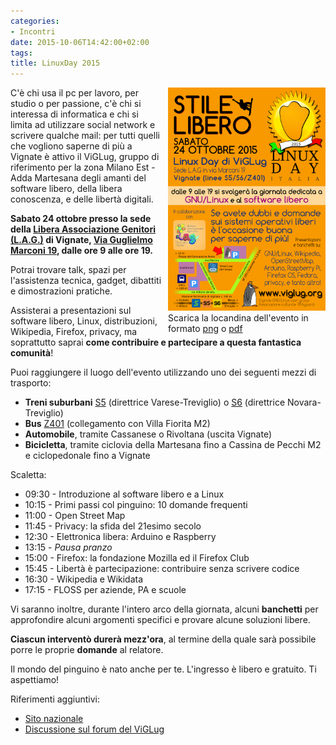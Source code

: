 ```yaml
---
categories:
- Incontri
date: 2015-10-06T14:42:00+02:00
tags:
title: LinuxDay 2015
---
```


<div style="width: 50%; float: right; padding-left: 10px;">
<a href="/images/2015_linux_day.png" target="_blank"><img src="/images/2015_linux_day.png" alt="Locandina Linux Day 2015" class="img-responsive img-thumbnail" /></a>
Scarica la locandina dell'evento in formato <a href="/images/2015_linux_day.png">png</a> o <a href="/docs/2015_linux_day.pdf">pdf</a>
</div>

C'è chi usa il pc per lavoro, per studio o per passione, c'è chi si interessa di informatica e chi si limita ad utilizzare social network e scrivere qualche mail: per tutti quelli che vogliono saperne di più a Vignate è attivo il ViGLug, gruppo di riferimento per la zona Milano Est - Adda Martesana degli amanti del software libero, della libera conoscenza, e delle libertà digitali.

**Sabato 24 ottobre presso la sede della [Libera Associazione Genitori (L.A.G.)](http://www.lagvignate.altervista.org) di Vignate, [Via Guglielmo Marconi 19](http://www.openstreetmap.org/?mlat=45.49611&mlon=9.37917#map=19/45.49611/9.37917), dalle ore 9 alle ore 19.**

Potrai trovare talk, spazi per l'assistenza tecnica, gadget, dibattiti e dimostrazioni pratiche.

Assisterai a presentazioni sul software libero, Linux, distribuzioni, Wikipedia, Firefox, privacy, ma soprattutto saprai **come contribuire e partecipare a questa fantastica comunità**!

Puoi raggiungere il luogo dell'evento utilizzando uno dei seguenti mezzi di trasporto:

* **Treni suburbani** [S5](http://www.trenord.it/it/circolazione-e-linee/le-linee/linee-s/s5.aspx) (direttrice Varese-Treviglio) o [S6](http://www.trenord.it/it/circolazione-e-linee/le-linee/linee-s/s6.aspx) (direttrice Novara-Treviglio)
* **Bus** [Z401](http://milanosudest.autoguidovie.it/files/Milano%20Sud-Est/Linee/Orari/Invernale_scolastico/z401_FER%20INV.pdf) (collegamento con Villa Fiorita M2)
* **Automobile**, tramite Cassanese o Rivoltana (uscita Vignate)
* **Bicicletta**, tramite ciclovia della Martesana fino a Cassina de Pecchi M2 e ciclopedonale fino a Vignate

Scaletta:

* 09:30 - Introduzione al software libero e a Linux
* 10:15 - Primi passi col pinguino: 10 domande frequenti
* 11:00 - Open Street Map
* 11:45 - Privacy: la sfida del 21esimo secolo
* 12:30 - Elettronica libera: Arduino e Raspberry
* 13:15 - *Pausa pranzo*
* 15:00 - Firefox: la fondazione Mozilla ed il Firefox Club
* 15:45 - Libertà è partecipazione: contribuire senza scrivere codice
* 16:30 - Wikipedia e Wikidata
* 17:15 - FLOSS per aziende, PA e scuole

Vi saranno inoltre, durante l'intero arco della giornata, alcuni **banchetti** per approfondire alcuni argomenti specifici e provare alcune soluzioni libere.

**Ciascun interventò durerà mezz'ora**, al termine della quale sarà possibile porre le proprie **domande** al relatore.

Il mondo del pinguino è nato anche per te. L'ingresso è libero e gratuito. Ti aspettiamo!

Riferimenti aggiuntivi:

* [Sito nazionale](http://linuxday.it/)
* [Discussione sul forum del ViGLug](https://forum.viglug.org/index.php/topic,2166.0.html)
